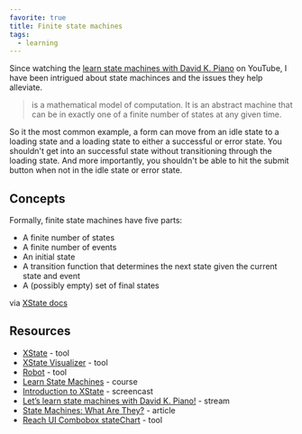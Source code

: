 ```yaml
---
favorite: true
title: Finite state machines
tags:
  - learning
---
```


Since watching the [learn state machines with David K. Piano](https://www.youtube.com/watch?v=czi24DqUfSA) on YouTube, I have been intrigued about state machinces and the issues they help alleviate.

> is a mathematical model of computation. It is an abstract machine that can be in exactly one of a finite number of states at any given time.

So it the most common example, a form can move from an idle state to a loading state and a loading state to either a successful or error state. You shouldn't get into an successful state without transitioning through the loading state. And more importantly, you shouldn't be able to hit the submit button when not in the idle state or error state.

## Concepts

Formally, finite state machines have five parts:

- A finite number of states
- A finite number of events
- An initial state
- A transition function that determines the next state given the current state and event
- A (possibly empty) set of final states

via [XState docs](https://xstate.js.org/docs/about/concepts.html#finite-state-machines)

## Resources

- [XState](https://xstate.js.org/docs/) - tool
- [XState Visualizer](https://xstate.js.org/viz/) - tool
- [Robot](https://thisrobot.life/) - tool
- [Learn State Machines](https://learnstatemachines.com/) - course
- [Introduction to XState](https://www.youtube.com/watch?v=73Ch_EL4YVc) - screencast
- [Let’s learn state machines with David K. Piano!](https://www.youtube.com/watch?v=czi24DqUfSA) - stream
- [State Machines: What Are They?](https://kyleshevlin.com/what-are-state-machines) - article
- [Reach UI Combobox stateChart](https://github.com/reach/reach-ui/blob/master/packages/combobox/src/index.js#L80) - tool
